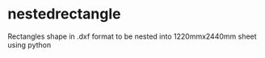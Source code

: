 # nestedrectangle
Rectangles shape in .dxf format to be nested into 1220mmx2440mm sheet using python
